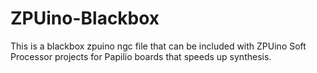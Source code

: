 # ZPUino-Blackbox
This is a blackbox zpuino ngc file that can be included with ZPUino Soft Processor projects for Papilio boards that speeds up synthesis.
